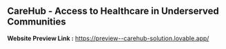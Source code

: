 ## CareHub - Access to Healthcare in Underserved Communities

**Website Preview Link :** https://preview--carehub-solution.lovable.app/
